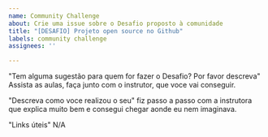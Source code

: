 ```yaml
---
name: Community Challenge
about: Crie uma issue sobre o Desafio proposto à comunidade
title: "[DESAFIO] Projeto open source no Github"
labels: community challenge
assignees: ''

---
```


"Tem alguma sugestão para quem for fazer o Desafio? Por favor descreva"
Assista as aulas, faça junto com o instrutor, que voce vai conseguir.

"Descreva como voce realizou o seu"
fiz passo a passo com a instrutora que explica muito bem e consegui chegar aonde eu nem imaginava.

"Links úteis"
N/A

